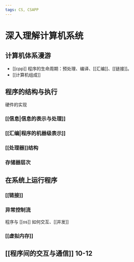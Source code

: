 ```yaml
---
tags: CS, CSAPP
---
```

# 深入理解计算机系统

## 计算机体系漫游

- [[cpp]] 程序的生命周期：预处理、编译、[[汇编]]、[[链接]]。
- [[计算机组成]]

## 程序的结构与执行

硬件的实现

### [[信息|信息的表示与处理]]

### [[汇编|程序的机器级表示]]

### [[处理器]]结构

### 存储器层次

## 在系统上运行程序

### [[链接]]

### 异常控制流

程序与 [[os]] 如何交互、[[并发]]

### [[虚拟内存]]

## [[程序间的交互与通信]] 10-12
